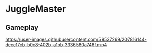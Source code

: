 # JuggleMaster

## Gameplay


https://user-images.githubusercontent.com/59537269/207816144-decc17cb-b0c8-402b-a1bb-3336580a746f.mp4

